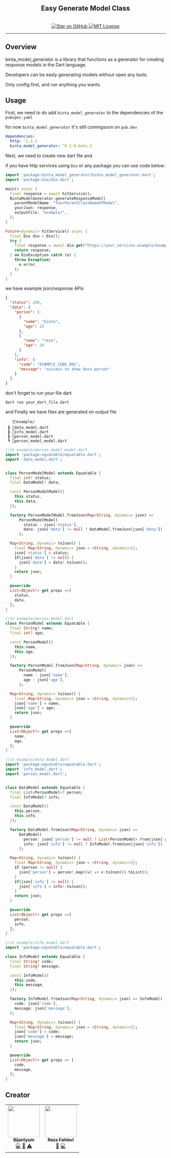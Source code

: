 <h2 align="center">
  Easy Generate Model Class
</h2>

<p align="center">
  <br/>
  <a href="https://github.com/Bintaaaa/binta_model_generator">
    <img src="https://img.shields.io/github/stars/Bintaaaa/binta_model_generator.svg?style=flat&logo=github&colorB=deeppink&label=stars" alt="Star on GitHub">
  </a>

  <a href="https://opensource.org/licenses/MIT">
    <img alt="MIT License" src="https://img.shields.io/badge/License-MIT-blue.svg">
  </a>
</p>

---


## Overview
binta_model_generator is a library that functions as a generator for creating response models in the Dart language.

Developers can be easly generating models  without open any tools.

Only config first, and run anything you wants.

## Usage

First, we need to do add `binta_model_generator` to the dependencies of the `pubspec.yaml`

for now `binta_model_generator` it's still comingsoon on `pub.dev`

```yaml
dependencies:
  http: ^1.2.1
  binta_model_generator: ^0.1.0-beta.2
```

Next, we need to create new dart file and


if you have http services using `Dio` or any package you can use code below:

```dart
import 'package:binta_model_generator/binta_model_generator.dart';
import 'package:dio/dio.dart';

main() async {
  final response = await hitService();
  BintaModelGenerator.generateResponseModel(
    parentModelName: "YourParentClassNameOfModel",
    yourJson: response,
    outputFile: "example/",
  );
}

Future<dynamic> hitService() async {
  final Dio dio = Dio();
  try {
    final response = await dio.get("https://your_services.example/example");
    return response;
  } on DioException catch (e) {
    throw Exception(
      e.error,
    );
  }
}
```

we have example json/response APIs
```json
{
  "status": 200,
  "data": {
    "person": [
      {
        "name": "binta",
        "age": 22
      },
      {
        "name": "reza",
        "age": 24
      }
    ],
    "info": {
      "code": "EXAMPLE_CODE_001",
      "message": "success to show data person"
    }
  }
}
```

don't forget to run your file dart

```shell
dart run your_dart_file.dart
```

and Finally we have files are generated on output file

```text
   📦example/
 ┣ 📜data_model.dart
 ┣ 📜info_model.dart
 ┣ 📜person_model.dart
 ┗ 📜person_model_model.dart
```

```dart
//in example/person_model_model.dart
import 'package:equatable/equatable.dart';
import 'data_model.dart';


class PersonModelModel extends Equatable {
  final int? status;
  final DataModel? data;

  const PersonModelModel({
    this.status,
    this.data,
  });

  factory PersonModelModel.fromJson(Map<String, dynamic> json) =>
      PersonModelModel(
        status : json['status'],
        data: json['data'] != null ? DataModel.fromJson(json['data']) : null,
      );

  Map<String, dynamic> toJson() {
    final Map<String, dynamic> json = <String, dynamic>{};
    json['status'] = status;
    if(json['data'] != null) {
      json['data'] = data!.toJson();
    }
    return json;
  }

  @override
  List<Object?> get props =>[
    status,
    data,
  ];
}
```

```dart
//in example/person_model.dart
class PersonModel extends Equatable {
  final String? name;
  final int? age;

  const PersonModel({
    this.name,
    this.age,
  });

  factory PersonModel.fromJson(Map<String, dynamic> json) =>
      PersonModel(
        name : json['name'],
        age : json['age'],
      );

  Map<String, dynamic> toJson() {
    final Map<String, dynamic> json = <String, dynamic>{};
    json['name'] = name;
    json['age'] = age;
    return json;
  }

  @override
  List<Object?> get props =>[
    name,
    age,
  ];
}
```


```dart
//in example/data_model.dart
import 'package:equatable/equatable.dart';
import 'info_model.dart';
import 'person_model.dart';


class DataModel extends Equatable {
  final List<PersonModel>? person;
  final InfoModel? info;

  const DataModel({
    this.person,
    this.info,
  });

  factory DataModel.fromJson(Map<String, dynamic> json) =>
      DataModel(
        person: json['person'] != null ? List<PersonModel>.from(json['person']?.map((x) => PersonModel.fromJson(x),),) : [],
        info: json['info'] != null ? InfoModel.fromJson(json['info']) : null,
      );

  Map<String, dynamic> toJson() {
    final Map<String, dynamic> json = <String, dynamic>{};
    if (person != null) {
      json['person'] = person!.map((v) => v.toJson()).toList();
    }
    if(json['info'] != null) {
      json['info'] = info!.toJson();
    }
    return json;
  }

  @override
  List<Object?> get props =>[
    person,
    info,
  ];
}
```

```dart
//in example/info_model.dart
import 'package:equatable/equatable.dart';

class InfoModel extends Equatable {
  final String? code;
  final String? message;

  const InfoModel({
    this.code,
    this.message,
  });

  factory InfoModel.fromJson(Map<String, dynamic> json) => InfoModel(
    code: json['code'],
    message: json['message'],
  );

  Map<String, dynamic> toJson() {
    final Map<String, dynamic> json = <String, dynamic>{};
    json['code'] = code;
    json['message'] = message;
    return json;
  }

  @override
  List<Object?> get props => [
    code,
    message,
  ];
}
```


## Creator

<!-- markdownlint-disable -->
<table>
  <tr>
    <td align="center"><a href="https://github.com/bintaaaa"><img src="https://avatars.githubusercontent.com/u/79687063?s=200&v=4" width="100px;" alt=""/><br /><sub><b>Bijantyum</b></sub></a><br /><a href="https://github.com/bintaaaa/binta_model_generator/commits?author=bintaaaa" title="Code">💻</a> <a href="https://github.com/bintaaaa/binta_model_generator/commits?author=bintaaaa" title="Documentation">📖</a> <a href="https://github.com/bintaaaa/gampah/commits?author=bintaaaa" title="Author">⚠️</a></td>
    <td align="center"><a href="https://github.com/rezarffahlevi"><img src="https://avatars.githubusercontent.com/u/28903520?s=200&v=4" width="100px;" alt=""/><br /><sub><b>Reza Fahlevi</b></sub></a><br /><a href="https://github.com/rezarffahlevi/binta_model_generator/commits?author=rezarffahlevi" title="Documentation">📖</a> <a href="https://github.com/rezarffahlevi/rezarffahlevi/commits?author=rezarffahlevi" title="Code">💻</a></td>
  </tr>
</table>
<!-- markdownlint-restore -->